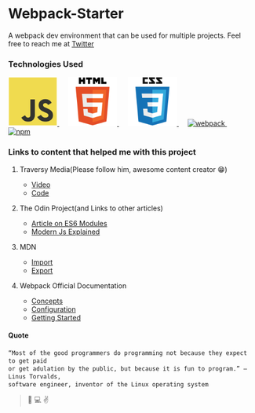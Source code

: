 # Webpack-Starter


<!-- 


![This is an image](https://github.com/hmjatt/hmjatt.github.io/blob/master/images/page1.jpg) -->


A webpack dev environment that can be used for multiple projects. Feel free to reach me at [Twitter](https://twitter.com/hmjatt/)



<!-- [Code](https://hmjatt.github.io/Tic_Tac_Toe/) -->



### Technologies Used

<a href="https://developer.mozilla.org/en-US/docs/Web/JavaScript" target="_blank" rel="noreferrer"> <img src="https://raw.githubusercontent.com/devicons/devicon/master/icons/javascript/javascript-original.svg" alt="javascript" width="100" height="100"/> </a>  &emsp;   <a href="https://www.w3.org/html/" target="_blank" rel="noreferrer"> <img src="https://raw.githubusercontent.com/devicons/devicon/master/icons/html5/html5-original-wordmark.svg" alt="html5" width="100" height="100"/> </a>  &emsp;   <a href="https://www.w3schools.com/css/" target="_blank" rel="noreferrer"> <img src="https://raw.githubusercontent.com/devicons/devicon/master/icons/css3/css3-original-wordmark.svg" alt="css3" width="100" height="100"/> </a>  &emsp;   <a href="https://webpack.js.org/" target="_blank" rel="noreferrer"> <img src="https://raw.githubusercontent.com/webpack/media/master/logo/logo-on-dark-bg.svg" alt="webpack" width="180" height="100"/> </a>  &emsp;   <a href="https://www.npmjs.com/" target="_blank" rel="noreferrer"> <img src="https://raw.githubusercontent.com/npm/logos/master/npm%20logo/npm-logo-red.svg" alt="npm" width="130" height="100"/> </a>



### Links to content that helped me with this project

1. Traversy Media(Please follow him, awesome content creator :grin:)
    - [Video](https://www.youtube.com/watch?v=IZGNcSuwBZs/)
    - [Code](https://github.com/bradtraversy/webpack-starter/) 

2. The Odin Project(and Links to other articles)
    - [Article on ES6 Modules](https://www.theodinproject.com/lessons/node-path-javascript-es6-modules)
    - [Modern Js Explained](https://peterxjang.com/blog/modern-javascript-explained-for-dinosaurs.html)

3. MDN
    - [Import](https://developer.mozilla.org/en-US/docs/Web/JavaScript/Reference/Statements/import)
    - [Export](https://developer.mozilla.org/en-US/docs/Web/JavaScript/Reference/Statements/export)

3. Webpack Official Documentation
    - [Concepts](https://webpack.js.org/concepts/)
    - [Configuration](https://webpack.js.org/configuration/)
    - [Getting Started](https://webpack.js.org/guides/getting-started/)



#### Quote

    “Most of the good programmers do programming not because they expect to get paid
    or get adulation by the public, but because it is fun to program.” — Linus Torvalds,
    software engineer, inventor of the Linux operating system
>  	
> :wave: :computer:	:v: